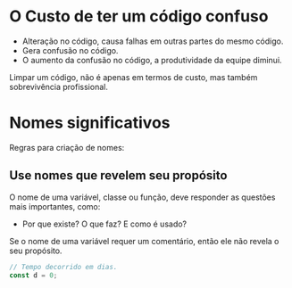 # O Custo de ter um código confuso

- Alteração no código, causa falhas em outras partes do mesmo código.
- Gera confusão no código.
- O aumento da confusão no código, a produtividade da equipe diminui.


Limpar um código, não é apenas em termos de custo, mas também sobrevivência profissional.


# Nomes significativos

Regras para criação de nomes:

## Use nomes que revelem seu propósito
O nome de uma variável, classe ou função, deve responder as questões mais importantes, como:
  - Por que existe? O que faz? E como é usado?

Se o nome de uma variável requer um comentário, então ele não revela o seu propósito.

~~~javascript
// Tempo decorrido em dias.
const d = 0;
~~~

